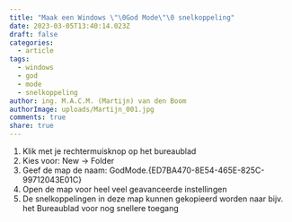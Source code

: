 ```yaml
---
title: "Maak een Windows \"\0God Mode\"\0 snelkoppeling"
date: 2023-03-05T13:40:14.023Z
draft: false
categories:
  - article
tags:
  - windows
  - god
  - mode
  - snelkoppeling
author: ing. M.A.C.M. (Martijn) van den Boom
authorImage: uploads/Martijn_001.jpg
comments: true
share: true
---
```

1. Klik met je rechtermuisknop op het bureaublad
2. Kies voor: New -> Folder
3. Geef de map de naam: GodMode.{ED7BA470-8E54-465E-825C-99712043E01C}
4. Open de map voor heel veel geavanceerde instellingen
5. De snelkoppelingen in deze map kunnen gekopieerd worden naar bijv. het Bureaublad voor nog snellere toegang